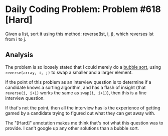 # Daily Coding Problem: Problem #618 [Hard]

Given a list, sort it using this method: reverse(lst, i, j),
which reverses lst from i to j.

## Analysis

The problem is so loosely stated that I could merely
do a [bubble sort](bubble.go),
using `reverse(array, i, j)` to swap a smaller and a larger element.

If the point of this problem as an interview question is
to determine if a candidate knows a sorting algorithm,
and has a flash of insight (that `reverse(i, i+1)` works the same
as `swap(i, i+1)`), then this is a fine interview question.

If that's not the point, then all the interview has is the
experience of getting gamed by a candidate trying to figured out
what they can get away with.

The "[Hard]" annotation makes me think that's not what
this question was to provide.
I can't google up any other solutions than a bubble sort.
